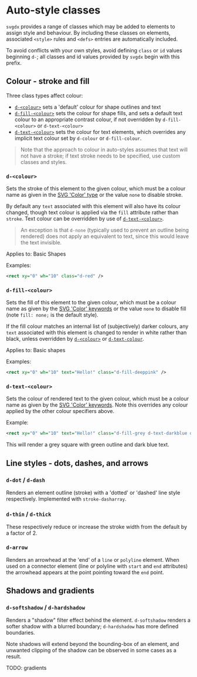 # Auto-style classes

`svgdx` provides a range of classes which may be added to elements to assign style
and behaviour. By including these classes on elements, associated `<style>` rules and
`<defs>` entries are automatically included.

To avoid conflicts with your own styles, avoid defining `class` or `id` values
beginning `d-`; all classes and id values provided by `svgdx` begin with this prefix.

## Colour - stroke and fill

Three class types affect colour:

- [`d-<colour>`](#d-colour) sets a 'default' colour for shape outlines and text
- [`d-fill-<colour>`](#d-fill-colour) sets the colour for shape fills, and sets a default text colour to an appropriate contrast colour, if not overridden by `d-fill-<colour>` or `d-text-<colour>`
- [`d-text-<colour>`](#d-text-colour) sets the colour for text elements, which overrides any implicit text colour set by `d-colour` or `d-fill-colour`.

> Note that the approach to colour in auto-styles assumes that text will not have a stroke; if text stroke needs to be specified, use custom classes and styles.

### `d-<colour>`
Sets the stroke of this element to the given colour, which must be a colour name as
given in the [SVG 'Color' type](https://www.w3.org/TR/SVG11/types.html#DataTypeColor)
or the value `none` to disable stroke.

By default any `text` associated with this element will also have its colour changed, though text colour is applied via the `fill` attribute rather than `stroke`. Text colour can be overridden by use of [`d-text-<colour>`](#d-text-colour).

> An exception is that `d-none` (typically used to prevent an outline being rendered) does not apply an equivalent to text, since this would leave the text invisible.

Applies to: Basic Shapes

Examples:
```xml
<rect xy="0" wh="10" class="d-red" />
```

### `d-fill-<colour>`
Sets the fill of this element to the given colour, which must be a colour name as given
by the [SVG 'Color' keywords](https://www.w3.org/TR/SVG11/types.html#ColorKeywords) or
the value `none` to disable fill (note `fill: none;` is the default style).

If the fill colour matches an internal list of (subjectively) darker colours,
any `text` associated with this element is changed to render in white rather than black, unless overridden by [`d-<colour>`](#d-colour) or [`d-text-colour`](#d-text-colour).

Applies to: Basic shapes

Examples:
```xml
<rect xy="0" wh="10" text="Hello!" class="d-fill-deeppink" />
```

### `d-text-<colour>`
Sets the colour of rendered text to the given colour, which must be a colour name as given
by the [SVG 'Color' keywords](https://www.w3.org/TR/SVG11/types.html#ColorKeywords).
Note this overrides any colour applied by the other colour specifiers above.

Example:
```xml
<rect xy="0" wh="10" text="Hello!" class="d-fill-grey d-text-darkblue d-green" />
```

This will render a grey square with green outline and dark blue text.

## Line styles - dots, dashes, and arrows

### `d-dot` / `d-dash`
Renders an element outline (stroke) with a 'dotted' or 'dashed' line style respectively.
Implemented with `stroke-dasharray`.

### `d-thin` / `d-thick`
These respectively reduce or increase the stroke width from the default by a factor of 2.

### `d-arrow`
Renders an arrowhead at the 'end' of a `line` or `polyline` element. When used on a
connector element (line or polyline with `start` and `end` attributes) the arrowhead
appears at the point pointing toward the `end` point.

## Shadows and gradients

### `d-softshadow` / `d-hardshadow`
Renders a "shadow" filter effect behind the element. `d-softshadow` renders a softer
shadow with a blurred boundary; `d-hardshadow` has more defined boundaries.

Note shadows will extend beyond the bounding-box of an element, and unwanted clipping
of the shadow can be observed in some cases as a result.

TODO: gradients
